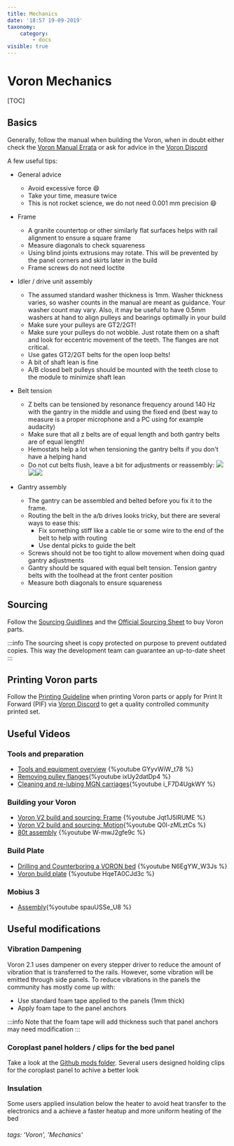 ```yaml
---
title: Mechanics
date: '18:57 19-09-2019'
taxonomy:
    category:
        - docs
visible: true
---
```


# Voron Mechanics

[TOC]

## Basics
Generally, follow the manual when building the Voron, when in doubt either check the [Voron Manual Errata](/ej9YJYuDRgKU3fMNmbGi_g) or ask for advice in the [Voron Discord](https://discord.gg/wfwFKuf)

A few useful tips:
* General advice
    * Avoid excessive force :smile: 
    * Take your time, measure twice
    * This is not rocket science, we do not need 0.001 mm precision :smile: 
* Frame
    * A granite countertop or other similarly flat surfaces helps with rail alignment to ensure a square frame
    * Measure diagonals to check squareness
    * Using blind joints extrusions may rotate. This will be prevented by the panel corners and skirts later in the build
    * Frame screws do not need loctite
* Idler / drive unit assembly
    * The assumed standard washer thickness is 1mm. Washer thickness varies, so washer counts in the manual are meant as  guidance. Your washer count may vary. Also, it may be useful to have 0.5mm washers at hand to align pulleys and bearings optimally in your build
    * Make sure your pulleys are GT2/2GT!
    * Make sure your pulleys do not wobble. Just rotate them on a shaft and look for eccentric movement of the teeth. The flanges are not critical.
    * Use gates GT2/2GT belts for the open loop belts!
    * A bit of shaft lean is fine
    * A/B closed belt pulleys should be mounted with the teeth close to the module to minimize shaft lean
* Belt tension
    * Z belts can be tensioned by resonance frequency around 140 Hz with the gantry in the middle and using the fixed end (best way to measure is a proper microphone and a PC using for example audacity)
    * Make sure that all z belts are of equal length and both gantry belts are of equal length!
    * Hemostats help a lot when tensioning the gantry belts if you don't have a helping hand
    * Do not cut belts flush, leave a bit for adjustments or reassembly: ![](https://i.imgur.com/HoKvEqd.jpg)![](https://i.imgur.com/wYqdMFS.jpg)![](https://i.imgur.com/rGGh5On.jpg)

* Gantry assembly
    * The gantry can be assembled and belted before you fix it to the frame.
    * Routing the belt in the a/b drives looks tricky, but there are several ways to ease this:
        * Fix something stiff like a cable tie or some wire to the end of the belt to help with routing
        * Use dental picks to guide the belt
    * Screws should not be too tight to allow movement when doing quad gantry adjustments
    * Gantry should be squared with equal belt tension. Tension gantry belts with the toolhead at the front center position
    * Measure both diagonals to ensure squareness

## Sourcing
Follow the [Sourcing Guidlines](https://hackmd.io/P_XMpxHGRCe9__FdwCZJsg?view#Sourcing) and the [Official Sourcing Sheet](https://docs.google.com/spreadsheets/d/1QS80JOHcgBIABJrAD7sIsVr5nARIzHsFrJnI4P4npgs/) to buy Voron parts.

:::info
The sourcing sheet is copy protected on purpose to prevent outdated copies. This way the development team can guarantee an up-to-date sheet
:::

## Printing Voron parts
Follow the [Printing Guideline](https://hackmd.io/P_XMpxHGRCe9__FdwCZJsg?view#What-are-the-recommended-print-settings-for-Voron-parts) when printing Voron parts or apply for Print It Forward (PIF) via [Voron Discord](https://discord.gg/wfwFKuf) to get a quality controlled community printed set.

## Useful Videos
### Tools and preparation
* [Tools and equipment overview](https://youtu.be/GYyvWiW_t78) {%youtube GYyvWiW_t78 %}
* [Removing pulley flanges](https://www.youtube.com/watch?v=ixUy2datDp4){%youtube ixUy2datDp4 %}
* [Cleaning and re-lubing MGN carriages](https://youtu.be/i_F7D4UgkWY){%youtube i_F7D4UgkWY %}
### Building your Voron
* [Voron V2 build and sourcing: Frame](https://www.youtube.com/watch?v=Jqt1J5lRUME&) {%youtube Jqt1J5lRUME %}
* [Voron V2 build and sourcing: Motion](https://www.youtube.com/watch?v=Q0l-zMLztCs&feature=youtu.be){%youtube Q0l-zMLztCs %}
* [80t assembly](https://www.youtube.com/watch?v=W-mwJ2gfe9c) {%youtube W-mwJ2gfe9c %}
### Build Plate
* [Drilling and Counterboring a VORON bed](https://www.youtube.com/watch?v=N6EgYW_W3Js) {%youtube N6EgYW_W3Js %}
* [Voron build plate](https://youtu.be/HqeTA0CJd3c) {%youtube HqeTA0CJd3c %}
### Mobius 3
* [Assembly](https://youtu.be/spauUSSe_U8){%youtube spauUSSe_U8 %}

## Useful modifications
### Vibration Dampening
Voron 2.1 uses dampener on every stepper driver to reduce the amount of vibration that is transferred to the rails. However, some vibration will be emitted through side panels. To reduce vibrations in the panels the community has mostly come up with:
* Use standard foam tape applied to the panels (1mm thick)
* Apply foam tape to the panel anchors

:::info
Note that the foam tape will add thickness such that panel anchors may need modification
:::

### Coroplast panel holders / clips for the bed panel
Take a look at the [Github mods folder](https://github.com/VoronDesign/Voron-2/tree/master/Mods). Several users designed holding clips for the coroplast panel to achive a better look

### Insulation
Some users applied insulation below the heater to avoid heat transfer to the electronics and a achieve a faster heatup and more uniform heating of the bed

###### tags: 'Voron', 'Mechanics'

